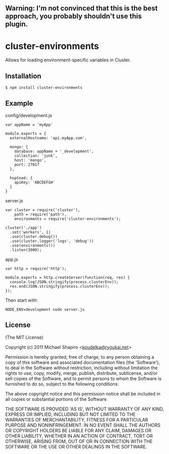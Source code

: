 ## Warning: I'm not convinced that this is the best approach, you probably shouldn't use this plugin.


# cluster-environments

  Allows for loading environment-specific variables in Cluster.

## Installation

    $ npm install cluster-environments

## Example

config/development.js

    var appName = 'myApp'

    module.exports = {
      externalHostname: 'api.myApp.com',

      mongo: {
        database: appName + '_development',
        collection: 'junk',
        host: 'mongo',
        port: 27017
      },

      hoptoad: {
        apiKey: 'ABCDEFGH'
      }
    }


server.js

    var cluster = require('cluster'),
        path = require('path'),
        environments = require('cluster-environments');

    cluster('./app')
      .set('workers', 1)
      .use(cluster.debug())
      .use(cluster.logger('logs', 'debug'))
      .use(environments())
      .listen(3000);

app.js

    var http = require('http');

    module.exports = http.createServer(function(req, res) {
      console.log(JSON.stringify(process.clusterEnv));
      res.end(JSON.stringify(process.clusterEnv));
    });



Then start with:

    NODE_ENV=development node server.js


## License

(The MIT License)

Copyright (c) 2011 Michael Shapiro &lt;koudelka@ryoukai.net&gt;

Permission is hereby granted, free of charge, to any person obtaining
a copy of this software and associated documentation files (the
'Software'), to deal in the Software without restriction, including
without limitation the rights to use, copy, modify, merge, publish,
distribute, sublicense, and/or sell copies of the Software, and to
permit persons to whom the Software is furnished to do so, subject to
the following conditions:

The above copyright notice and this permission notice shall be
included in all copies or substantial portions of the Software.

THE SOFTWARE IS PROVIDED 'AS IS', WITHOUT WARRANTY OF ANY KIND,
EXPRESS OR IMPLIED, INCLUDING BUT NOT LIMITED TO THE WARRANTIES OF
MERCHANTABILITY, FITNESS FOR A PARTICULAR PURPOSE AND NONINFRINGEMENT.
IN NO EVENT SHALL THE AUTHORS OR COPYRIGHT HOLDERS BE LIABLE FOR ANY
CLAIM, DAMAGES OR OTHER LIABILITY, WHETHER IN AN ACTION OF CONTRACT,
TORT OR OTHERWISE, ARISING FROM, OUT OF OR IN CONNECTION WITH THE
SOFTWARE OR THE USE OR OTHER DEALINGS IN THE SOFTWARE.
